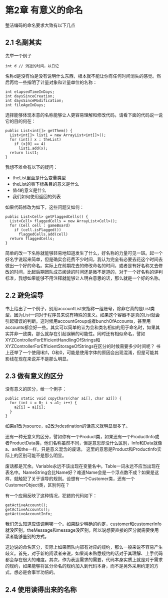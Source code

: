 # 第2章 有意义的命名

整洁编码的命名要求大致有以下几点

## 2.1 名副其实

先举一个例子
    
    int d // 消逝的时间，以日记

名称d是没有怕是没有说明什么东西，根本就不能让你有任何时间消失的感觉。然后再给一些指明了计量对象和计量单位的名称：

    int elapsedTimeInDays;
    int daysSinceCreation;
    int daysSinceModification;
    int fileAgeInDays;
    
选择能够体现本意的名称能够让人更容易理解和修改代码，请看下面的代码说一说它的目的何在：

    public List<int[]> getThem() {
      List<int[]> list1 = new ArrayList<int[]>();
      for (int[] x : theList)
        if (x[0] == 4)
          list1.add(x);
      return list1;
    }

我想不难会有以下的疑问：
* theList里面是什么变量类型
* theList的零下标条目的意义是什么
* 值4的意义是什么
* 我们如何使用返回的列表

如果代码修改为如下，这些问题又如何：

    public List<Cell> getFlaggedCells() {
      List<Cell> flaggedCells = new ArrayList<Cell>();
      for (Cell cell : gameBoard)
        if (cell.isFlagged())
          flaggedCells.add(cell)
      return flaggedCells;
    }

简单的改一下名称就能够轻易地知道发生了什么，好名称的力量可见一斑。起一个好名字说起来简单，但是确实会花费不少时间，我认为完全有必要去花这个时间去做出一个好的命名。实际上在前期花去的修改命名的时间，或者是有好名称又去修改的时间，比起后期团队成员阅读的时间还是微不足道的，对于一个好名称的评判标准，我想如果能够不用注释就能够让人明白意思的话，那么就是一个好的名称。

## 2.2 避免误导

书上给出了一个例子，别用accountList来指称一组账号，除非它真的是List类型，因为List一词对于程序员来说有特殊的含义。如果这个容器不是真的List就会引起错误的判断。这时候用accountGroup或者bunchOfAccounts，甚至用accounts都会好一些。其实可以简单的认为会和类名相似的用于命名时，如果其实并非一致类，那么就存在引起误解的可能性。同时还有相似命名，譬如XYZControllerForEfficientHandlingOfStrings和XYZControllerForEfficientStorageOfStrings在区分的时候需要多少时间呢？
书上还举了一个使用l和1，O和0，可能是使用字体的原因会出现混淆，但是可能其影线在现在来说并不是那么明显。

## 2.3 做有意义的区分

没有意义的区分，给一个例子：

    public static void copyChars(char a1[], char a2[]) {
      for (int i = 0; i < a1; i++) {
        a2[i] = a1[i];
      }
    }

如果a1改为source，a2改为destination的话意义就明显很多了。

还有一种无意义的区分，譬如你有一个Product类，如果还有一个ProductInfo或者ProductData类，他们名称虽然不同，但是意思却没什么区别，Info和Data就像a、an和the一样，只是意义混含的废话。
这里的意思是Product和ProductInfo实际上的区别可能不是那么明显。

废话都是冗余。Variable永远不该出现在变量名中。Table一词永远不应当出现在表名中。NameString会比Name好？难道Name会是一个浮点数不成？如果是这样，就触犯了关于误导的规则。设想有一个Customer类，还有一个CustomerObject类，区别何在？

有一个应用反映了这种情况，犯错的代码如下：

    getActiveAccount();
    getActiveAccounts();
    getActiveAccountInfo;

我们怎么知道应该调用哪一个。如果缺少明确的约定，customer和customerInfo就没区别，theMessage和message没区别，所以说想要直接的区分就需要使用读者能够鉴别的方式。

这边说的命名区分，实际上如果团队内部有对应的规约，那么一般来说不容易产生歧义。首先，对于新的阅读者来说，如果尚未熟悉规约的话对于其理解、上手代码都会存在很大的难度。其次，作为表达需求的需要，代码本身实质上就是对于需求的规约，如果能够将区分命名的规约加入到代码本身，而不是另外采用约定的方式，想必是会事半功倍的。

## 2.4 使用读得出来的名称

